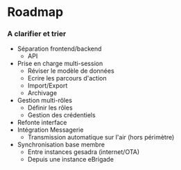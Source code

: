 # Roadmap

### A clarifier et trier
* Séparation frontend/backend
  * API
* Prise en charge multi-session
  * Réviser le modèle de données
  * Ecrire les parcours d'action
  * Import/Export
  * Archivage
* Gestion multi-rôles
  * Définir les rôles
  * Gestion des crédentiels
* Refonte interface
* Intégration Messagerie
  * Transmission automatique sur l'air (hors périmètre)
* Synchronisation base membre
  * Entre instances gesadra (internet/OTA)
  * Depuis une instance eBrigade
